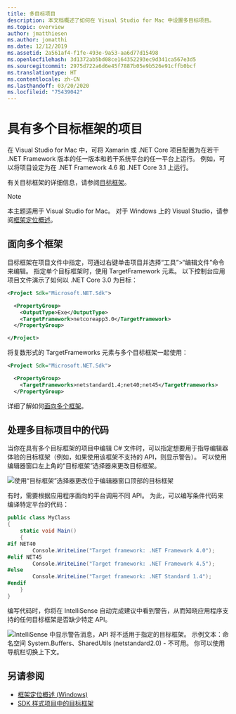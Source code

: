 ```yaml
---
title: 多目标项目
description: 本文档概述了如何在 Visual Studio for Mac 中设置多目标项目。
ms.topic: overview
author: jmatthiesen
ms.author: jomatthi
ms.date: 12/12/2019
ms.assetid: 2a561af4-f1fe-493e-9a53-aa6d77d15498
ms.openlocfilehash: 3d1372ab5bd08ce164352293ec9d341ca567e3d5
ms.sourcegitcommit: 2975d722a6d6e45f7887b05e9b526e91cffb0bcf
ms.translationtype: HT
ms.contentlocale: zh-CN
ms.lasthandoff: 03/20/2020
ms.locfileid: "75439042"
---
```

# <a name="projects-with-multiple-target-frameworks"></a>具有多个目标框架的项目
在 Visual Studio for Mac 中，可将 Xamarin 或 .NET Core 项目配置为在若干 .NET Framework 版本的任一版本和若干系统平台的任一平台上运行。 例如，可以将项目设定为在 .NET Framework 4.6 和 .NET Core 3.1 上运行。 

有关目标框架的详细信息，请参阅[目标框架](/dotnet/standard/frameworks)。

> [!NOTE] 
> 本主题适用于 Visual Studio for Mac。 对于 Windows 上的 Visual Studio，请参阅[框架定位概述](/visualstudio/ide/visual-studio-multi-targeting-overview)。

## <a name="targeting-multiple-frameworks"></a>面向多个框架

目标框架在项目文件中指定，可通过右键单击项目并选择“工具”>“编辑文件”命令来编辑。 指定单个目标框架时，使用 TargetFramework 元素。 以下控制台应用项目文件演示了如何以 .NET Core 3.0 为目标：

```XML
<Project Sdk="Microsoft.NET.Sdk">

  <PropertyGroup>
    <OutputType>Exe</OutputType>
    <TargetFramework>netcoreapp3.0</TargetFramework>
  </PropertyGroup>

</Project>
```

将复数形式的 TargetFrameworks 元素与多个目标框架一起使用：

```XML
<Project Sdk="Microsoft.NET.Sdk">

  <PropertyGroup>
    <TargetFrameworks>netstandard1.4;net40;net45</TargetFrameworks>
  </PropertyGroup>
```

详细了解如何[面向多个框架](/dotnet/standard/frameworks#how-to-specify-target-frameworks)。

## <a name="working-with-code-in-a-multi-target-project"></a>处理多目标项目中的代码
当你在具有多个目标框架的项目中编辑 C# 文件时，可以指定想要用于指导编辑器体验的目标框架（例如，如果使用该框架不支持的 API，则显示警告）。 可以使用编辑器窗口左上角的“目标框架”选择器来更改目标框架。

![使用“目标框架”选择器更改位于编辑器窗口顶部的目标框架](media/project-multitargeting-framework-selector.png)

有时，需要根据应用程序面向的平台调用不同 API。 为此，可以编写条件代码来编译特定平台的代码：

```C#
public class MyClass
{
    static void Main()
    {
#if NET40
        Console.WriteLine("Target framework: .NET Framework 4.0");
#elif NET45  
        Console.WriteLine("Target framework: .NET Framework 4.5");
#else
        Console.WriteLine("Target framework: .NET Standard 1.4");
#endif
    }
}
```

编写代码时，你将在 IntelliSense 自动完成建议中看到警告，从而知晓应用程序支持的任何目标框架是否缺少特定 API。

![IntelliSense 中显示警告消息，API 将不适用于指定的目标框架。 示例文本：命名空间 System.Buffers、SharedUtils (netstandard2.0) - 不可用。 你可以使用导航栏切换上下文。](media/project-multitargeting-intellisense-warnings.png)

## <a name="see-also"></a>另请参阅

- [框架定位概述 (Windows)](/visualstudio/ide/visual-studio-multi-targeting-overview)
- [SDK 样式项目中的目标框架](/dotnet/standard/frameworks#how-to-specify-target-frameworks)
